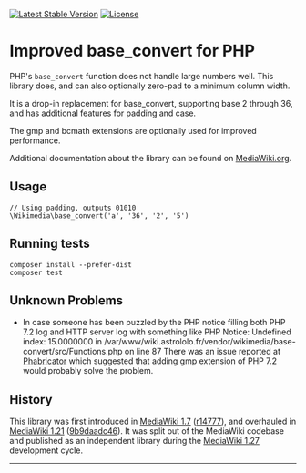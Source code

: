 [![Latest Stable Version]](https://packagist.org/packages/wikimedia/base-convert) [![License]](https://packagist.org/packages/wikimedia/base-convert)

Improved base_convert for PHP
=============================

PHP's `base_convert` function does not handle large numbers well. This
library does, and can also optionally zero-pad to a minimum column width.

It is a drop-in replacement for base_convert, supporting base 2 through 36,
and has additional features for padding and case.

The gmp and bcmath extensions are optionally used for improved performance.

Additional documentation about the library can be found on
[MediaWiki.org](https://www.mediawiki.org/wiki/base_convert).


Usage
-----

    // Using padding, outputs 01010
    \Wikimedia\base_convert('a', '36', '2', '5')


Running tests
-------------

    composer install --prefer-dist
    composer test


Unknown Problems
----------------

- In case someone has been puzzled by the PHP notice filling both PHP 7.2 log and HTTP server log with something like
    PHP Notice: Undefined index: 15.0000000 in /var/www/wiki.astrololo.fr/vendor/wikimedia/base-convert/src/Functions.php on line 87
	There was an issue reported at [Phabricator](https://phabricator.wikimedia.org/T194052) which suggested that adding gmp extension of PHP 7.2 would probably solve the problem.

History
-------

This library was first introduced in [MediaWiki 1.7][] ([r14777][]),
and overhauled in [MediaWiki 1.21][] ([9b9daadc46][]). It was split
out of the MediaWiki codebase and published as an independent library
during the [MediaWiki 1.27][] development cycle.


---
[MediaWiki 1.7]: https://www.mediawiki.org/wiki/MediaWiki_1.7
[r14777]: https://www.mediawiki.org/wiki/Special:Code/MediaWiki/14777
[MediaWiki 1.21]: https://www.mediawiki.org/wiki/MediaWiki_1.21
[9b9daadc46]: https://gerrit.wikimedia.org/r/40552
[MediaWiki 1.27]: https://www.mediawiki.org/wiki/MediaWiki_1.27
[Latest Stable Version]: https://poser.pugx.org/wikimedia/base-convert/v/stable.svg
[License]: https://poser.pugx.org/wikimedia/base-convert/license.svg
